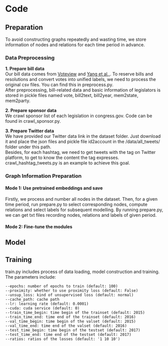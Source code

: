 # Code 

## Preparation
To avoid constructing graphs repeatedly and wasting time, we store information of nodes and relations for each time period in advance. 
### Data Preprocessing
**1. Prepare bill data**  
Our bill data comes from [Voteview](https://voteview.com/data) and [Yang et al.,](http://www.sdspeople.fudan.edu.cn/zywei/data/fudan-USRollCall.zip). To reserve bills and resolutions and convert votes into unified labels, we need to process the original csv files. You can find this in preprocess.py.  
After preprocessing, bill-related data and basic information of legislators is stored in pickle files named vote, bill2text, bill2year, mem2state, mem2party.

**2. Prepare sponsor data**  
We crawl sponsor list of each legislation in congress.gov. Code can be found in crawl_sponsor.py.  

**3. Prepare Twitter data**  
We have provided our Twitter data link in the dataset folder. Just download it and place the json files and pickle file id2account in the /data/all_tweets/ folder under this path.  
Besides, for each hashtag, we need to get tweets with the tag on Twitter platform, to get to know the content the tag expresses. crawl_hashtag_tweets.py is an example to achieve this goal.

### Graph Information Preparation  
#### Mode 1: Use pretrained embeddings and save
Firstly, we process and number all nodes in the dataset. Then, for a given time period, run prepare.py to select corresponding nodes, compute relations and select labels for subsequent modelling. By running prepare.py, we can get txt files recording nodes, relations and labels of given period.  

#### Mode 2: Fine-tune the modules 

## Model




## Training
train.py includes process of data loading, model construction and training. The parameters include:  
```
--epochs: number of epochs to train (default: 100)  
--proximity: whether to use proximity loss (default: False)
--unsup_loss: kind of unsupervised loss (default: normal)  
--cache_path: cache path  
--lr: learning rate (default: 0.0001)
--cuda: cuda service (default: 0)
--train_time_begin: time begin of the trainset (default: 2015)
--train_time_end: time end of the trainset (default: 2016)
--val_time_begin: time begin of the valset (default: 2015)
--val_time_end: time end of the valset (default: 2016)
--test_time_begin: time begin of the testset (default: 2017)
--test_time_end: time end of the testset (default: 2017)
--ratios: ratios of the losses (default: '1 10 10')
```
